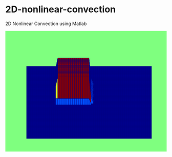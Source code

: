 # 2D-nonlinear-convection
2D Nonlinear Convection using Matlab

<img src="https://github.com/img-guru/2D-nonlinear-convection/blob/master/convection-xdirection-anotherview.gif" />
